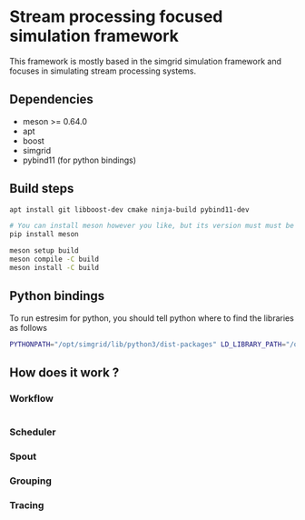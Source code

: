 # Stream processing focused simulation framework

This framework is mostly based in the simgrid simulation framework and focuses in
simulating stream processing systems.

## Dependencies

- meson >= 0.64.0
- apt
- boost
- simgrid
- pybind11 (for python bindings)

## Build steps

```sh
apt install git libboost-dev cmake ninja-build pybind11-dev

# You can install meson however you like, but its version must must be >= 0.64.0
pip install meson

meson setup build
meson compile -C build
meson install -C build
```

## Python bindings

To run estresim for python, you should tell python where to find the libraries as follows

```sh
PYTHONPATH="/opt/simgrid/lib/python3/dist-packages" LD_LIBRARY_PATH="/opt/simgrid/lib" python your_script.py
```

## How does it work ?

### Workflow

```cpp

```

### Scheduler

### Spout

### Grouping

### Tracing

